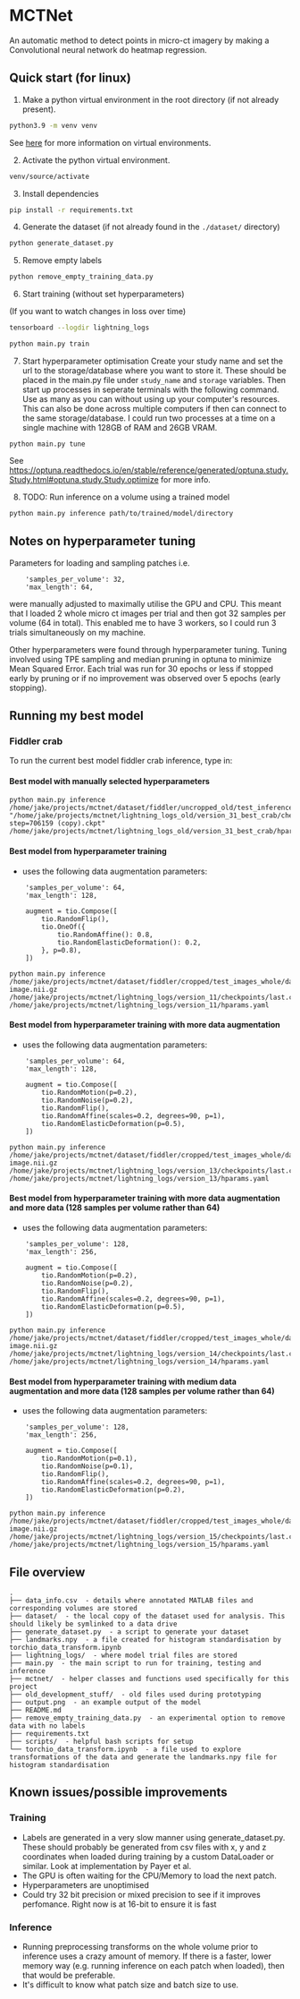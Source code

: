# MCTNet
An automatic method to detect points in micro-ct imagery by making a Convolutional neural network do heatmap regression.

## Quick start (for linux)

1. Make a python virtual environment in the root directory (if not already present).
```bash
python3.9 -m venv venv
```
See [here](https://towardsdatascience.com/getting-started-with-python-virtual-environments-252a6bd2240) 
for more information on virtual environments.

2. Activate the python virtual environment.
```bash
venv/source/activate
```

3. Install dependencies
```bash
pip install -r requirements.txt
```

4. Generate the dataset (if not already found in the `./dataset/` directory)
```bash
python generate_dataset.py
```

5. Remove empty labels
```bash
python remove_empty_training_data.py
```

6. Start training (without set hyperparameters)

(If you want to watch changes in loss over time)
```bash
tensorboard --logdir lightning_logs
```

```bash
python main.py train
```

7. Start hyperparameter optimisation
Create your study name and set the url to the storage/database where you want to store it. These should be placed in the main.py file under `study_name` and `storage` variables.
Then start up processes in seperate terminals with the following command. Use as many as you can without using up your computer's resources.
This can also be done across multiple computers if then can connect to the same storage/database. I could run two processes at a time on a single machine with 128GB of RAM and 26GB VRAM.

```
python main.py tune
```
See https://optuna.readthedocs.io/en/stable/reference/generated/optuna.study.Study.html#optuna.study.Study.optimize for more info.

8. TODO: Run inference on a volume using a trained model
```bash
python main.py inference path/to/trained/model/directory
```

## Notes on hyperparameter tuning

Parameters for loading and sampling patches
i.e.

```
    'samples_per_volume': 32,
    'max_length': 64,
```

were manually adjusted to maximally utilise the GPU and CPU. This meant that I loaded 2 whole micro ct images per trial and then got 32 samples per volume (64 in total). This enabled me to have 3 workers, so I could run 3 trials simultaneously on my machine.

Other hyperparameters were found through hyperparameter tuning. Tuning involved using TPE sampling and median pruning in optuna to minimize Mean Squared Error. Each trial was run for 30 epochs or less if stopped early by pruning or if no improvement was observed over 5 epochs (early stopping). 


## Running my best model
### Fiddler crab
To run the current best model fiddler crab inference, type in:

#### Best model with manually selected hyperparameters

```
python main.py inference /home/jake/projects/mctnet/dataset/fiddler/uncropped_old/test_inference_whole/flammula_20180307.nii "/home/jake/projects/mctnet/lightning_logs_old/version_31_best_crab/checkpoints/epoch=181-step=706159 (copy).ckpt" /home/jake/projects/mctnet/lightning_logs_old/version_31_best_crab/hparams_converted_to_new.yaml
```

#### Best model from hyperparameter training

- uses the following data augmentation parameters:
```
    'samples_per_volume': 64,
    'max_length': 128, 

    augment = tio.Compose([
        tio.RandomFlip(),
        tio.OneOf({
            tio.RandomAffine(): 0.8,
            tio.RandomElasticDeformation(): 0.2,
        }, p=0.8),
    ])
```

```
python main.py inference /home/jake/projects/mctnet/dataset/fiddler/cropped/test_images_whole/dampieri_male_16-image.nii.gz /home/jake/projects/mctnet/lightning_logs/version_11/checkpoints/last.ckpt /home/jake/projects/mctnet/lightning_logs/version_11/hparams.yaml 
```

#### Best model from hyperparameter training with more data augmentation

- uses the following data augmentation parameters:
```
    'samples_per_volume': 64,
    'max_length': 128, 

    augment = tio.Compose([
        tio.RandomMotion(p=0.2),
        tio.RandomNoise(p=0.2),
        tio.RandomFlip(),
        tio.RandomAffine(scales=0.2, degrees=90, p=1),
        tio.RandomElasticDeformation(p=0.5),
    ])
```

```
python main.py inference /home/jake/projects/mctnet/dataset/fiddler/cropped/test_images_whole/dampieri_male_16-image.nii.gz /home/jake/projects/mctnet/lightning_logs/version_13/checkpoints/last.ckpt /home/jake/projects/mctnet/lightning_logs/version_13/hparams.yaml 
```

#### Best model from hyperparameter training with more data augmentation and more data (128 samples per volume rather than 64)

- uses the following data augmentation parameters:
```
    'samples_per_volume': 128,
    'max_length': 256, 

    augment = tio.Compose([
        tio.RandomMotion(p=0.2),
        tio.RandomNoise(p=0.2),
        tio.RandomFlip(),
        tio.RandomAffine(scales=0.2, degrees=90, p=1),
        tio.RandomElasticDeformation(p=0.5),
    ])
```

```
python main.py inference /home/jake/projects/mctnet/dataset/fiddler/cropped/test_images_whole/dampieri_male_16-image.nii.gz /home/jake/projects/mctnet/lightning_logs/version_14/checkpoints/last.ckpt /home/jake/projects/mctnet/lightning_logs/version_14/hparams.yaml 
```

#### Best model from hyperparameter training with medium data augmentation and more data (128 samples per volume rather than 64)

- uses the following data augmentation parameters:
```
    'samples_per_volume': 128,
    'max_length': 256, 

    augment = tio.Compose([
        tio.RandomMotion(p=0.1),
        tio.RandomNoise(p=0.1),
        tio.RandomFlip(),
        tio.RandomAffine(scales=0.2, degrees=90, p=1),
        tio.RandomElasticDeformation(p=0.2),
    ])
```

```
python main.py inference /home/jake/projects/mctnet/dataset/fiddler/cropped/test_images_whole/dampieri_male_16-image.nii.gz /home/jake/projects/mctnet/lightning_logs/version_15/checkpoints/last.ckpt /home/jake/projects/mctnet/lightning_logs/version_15/hparams.yaml 
```

## File overview
```
.
├── data_info.csv  - details where annotated MATLAB files and corresponding volumes are stored
├── dataset/  - the local copy of the dataset used for analysis. This should likely be symlinked to a data drive
├── generate_dataset.py  - a script to generate your dataset
├── landmarks.npy  - a file created for histogram standardisation by torchio_data_transform.ipynb
├── lightning_logs/  - where model trial files are stored
├── main.py  - the main script to run for training, testing and inference
├── mctnet/  - helper classes and functions used specifically for this project
├── old_development_stuff/  - old files used during prototyping
├── output.png  - an example output of the model
├── README.md
├── remove_empty_training_data.py  - an experimental option to remove data with no labels
├── requirements.txt
├── scripts/  - helpful bash scripts for setup
└── torchio_data_transform.ipynb  - a file used to explore transformations of the data and generate the landmarks.npy file for histogram standardisation
```

## Known issues/possible improvements

### Training
- Labels are generated in a very slow manner using generate_dataset.py. These should probably be generated
from csv files with x, y and z coordinates when loaded during training by a custom DataLoader or similar.
Look at implementation by Payer et al.
- The GPU is often waiting for the CPU/Memory to load the next patch.
- Hyperparameters are unoptimised
- Could try 32 bit precision or mixed precision to see if it improves perfomance. Right now is at 16-bit to ensure it is fast

### Inference
- Running preprocessing transforms on the whole volume prior to inference uses a crazy amount of memory.
If there is a faster, lower memory way (e.g. running inference on each patch when loaded), then that
would be preferable.
- It's difficult to know what patch size and batch size to use.